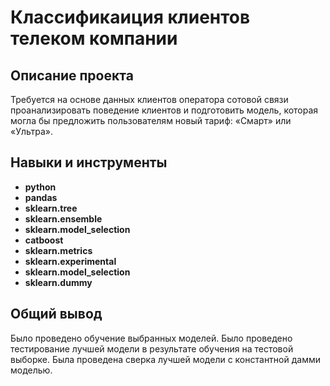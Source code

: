 # Классификаиция клиентов телеком компании

## Описание проекта

Требуется на основе данных клиентов оператора сотовой связи проанализировать поведение клиентов и подготовить модель, которая могла бы предложить пользователям новый тариф: «Смарт» или «Ультра».

## Навыки и инструменты

- **python**
- **pandas**
- **sklearn.tree**
- **sklearn.ensemble**
- **sklearn.model_selection**
- **catboost**
- **sklearn.metrics**
- **sklearn.experimental**
- **sklearn.model_selection**
- **sklearn.dummy**

##

## Общий вывод

Было проведено обучение выбранных моделей. Было проведено тестирование лучшей модели в результате обучения на тестовой выборке. Была проведена сверка лучшей модели с константной дамми моделью.
